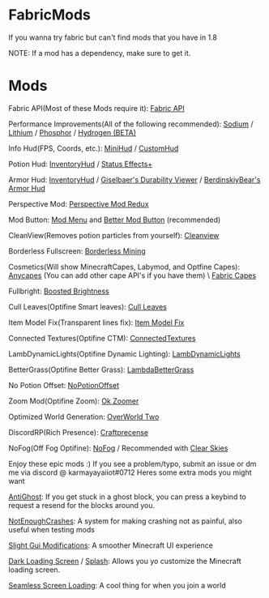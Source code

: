 # FabricMods
If you wanna try fabric but can't find mods that you have in 1.8

NOTE: If a mod has a dependency, make sure to get it.

# Mods

Fabric API(Most of these Mods require it): [Fabric API](https://www.curseforge.com/minecraft/mc-mods/fabric-api)

Performance Improvements(All of the following recommended): [Sodium](https://www.curseforge.com/minecraft/mc-mods/sodium) / [Lithium](https://www.curseforge.com/minecraft/mc-mods/lithium) / [Phosphor](https://www.curseforge.com/minecraft/mc-mods/phosphor) / [Hydrogen (BETA)](https://github.com/jellysquid3/hydrogen-fabric/releases)

Info Hud(FPS, Coords, etc.): [MiniHud](https://www.curseforge.com/minecraft/mc-mods/minihud) / [CustomHud](https://www.curseforge.com/minecraft/mc-mods/customhud)

Potion Hud: [InventoryHud](https://www.curseforge.com/minecraft/mc-mods/inventory-hud-forge) / [Status Effects+](https://www.curseforge.com/minecraft/mc-mods/huddons-status-effects)

Armor Hud: [InventoryHud](https://www.curseforge.com/minecraft/mc-mods/inventory-hud-forge) / [Giselbaer's Durability Viewer](https://www.curseforge.com/minecraft/mc-mods/giselbaers-durability-viewer) / [BerdinskiyBear's Armor Hud](https://www.curseforge.com/minecraft/mc-mods/berdinskiybears-armor-hud)

Perspective Mod: [Perspective Mod Redux](https://www.curseforge.com/minecraft/mc-mods/perspective-mod-redux)

Mod Button: [Mod Menu](https://www.curseforge.com/minecraft/mc-mods/modmenu) and [Better Mod Button](https://www.curseforge.com/minecraft/mc-mods/better-mod-button) (recommended)

CleanView(Removes potion particles from yourself): [Cleanview](https://www.curseforge.com/minecraft/mc-mods/cleanview-fabric)

Borderless Fullscreen: [Borderless Mining](https://www.curseforge.com/minecraft/mc-mods/borderless-mining)

Cosmetics(Will show MinecraftCapes, Labymod, and Optfine Capes): [Anycapes](https://www.curseforge.com/minecraft/mc-mods/anycapes) (You can add other cape API's if you have them) \ [Fabric Capes](https://www.curseforge.com/minecraft/mc-mods/capes)

Fullbright: [Boosted Brightness](https://www.curseforge.com/minecraft/mc-mods/boosted-brightness)

Cull Leaves(Optifine Smart leaves): [Cull Leaves](https://www.curseforge.com/minecraft/mc-mods/cull-leaves)

Item Model Fix(Transparent lines fix): [Item Model Fix](https://www.curseforge.com/minecraft/mc-mods/item-model-fix)

Connected Textures(Optifine CTM): [ConnectedTextures](https://www.curseforge.com/minecraft/mc-mods/ctm-fabric)

LambDynamicLights(Optifine Dynamic Lighting): [LambDynamicLights](https://www.curseforge.com/minecraft/mc-mods/lambdynamiclights)

BetterGrass(Optifine Better Grass): [LambdaBetterGrass](https://www.curseforge.com/minecraft/mc-mods/lambdabettergrass)

No Potion Offset: [NoPotionOffset](https://www.curseforge.com/minecraft/mc-mods/no-potion-offset)

Zoom Mod(Optifine Zoom): [Ok Zoomer](https://www.curseforge.com/minecraft/mc-mods/ok-zoomer)

Optimized World Generation: [OverWorld Two](https://www.curseforge.com/minecraft/mc-mods/overworld-two)

DiscordRP(Rich Presence): [Craftprecense](https://www.curseforge.com/minecraft/mc-mods/craftpresence)

NoFog(Off Fog Optifine): [NoFog](https://www.curseforge.com/minecraft/mc-mods/nofog) / Recommended with [Clear Skies](https://www.curseforge.com/minecraft/mc-mods/clear-skies)


Enjoy these epic mods :)
If you see a problem/typo, submit an issue or dm me via discord @ karmayayaiiot#0712
Heres some extra mods you might want

[AntiGhost](https://www.curseforge.com/minecraft/mc-mods/antighost): If you get stuck in a ghost block, you can press a keybind to request a resend for the blocks around you.

[NotEnoughCrashes](https://www.curseforge.com/minecraft/mc-mods/not-enough-crashes): A system for making crashing not as painful, also useful when testing mods

[Slight Gui Modifications](https://www.curseforge.com/minecraft/mc-mods/slight-gui-modifications): A smoother Minecraft UI experience

[Dark Loading Screen](https://www.curseforge.com/minecraft/mc-mods/dark-loading-screen) / [Splash](https://www.curseforge.com/minecraft/mc-mods/splash): Allows you yo customize the Minecraft loading screen.

[Seamless Screen Loading](https://www.curseforge.com/minecraft/mc-mods/seamless-loading-screen): A cool thing for when you join a world
